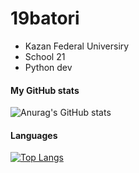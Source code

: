 # 19batori
- Kazan Federal Universiry
- School 21
- Python dev
#### My GitHub stats
![Anurag's GitHub stats](https://github-readme-stats.vercel.app/api?username=19batori&count_private=true&show_icons=true&theme=tokyonight)
#### Languages
[![Top Langs](https://github-readme-stats.vercel.app/api/top-langs/?username=19batori&layout=compact)](https://github.com/anuraghazra/github-readme-stats)

